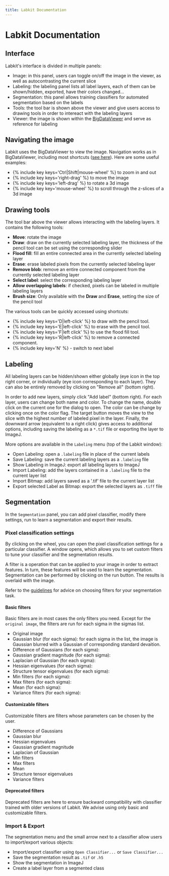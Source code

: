 ```yaml
---
title: Labkit Documentation
---
```


# Labkit Documentation

## Interface

Labkit's interface is divided in multiple panels:

- Image: in this panel, users can toggle on/off the image in the viewer, as well as autocontrasting the current slice
- Labeling: the labeling panel lists all label layers, each of them can be shown/hidden, exported, have their colors changed...
- Segmentation: this panel allows training classifiers for automated segmentation based on the labels
- Tools: the tool bar is shown above the viewer and give users access to drawing tools in order to intereact with the labeling layers
- Viewer: the image is shown within the [BigDataViewer](/plugins/bdv) and serve as reference for labeling

## Navigating the image

Labkit uses the BigDataViewer to view the image. Navigation works as in BigDataViewer, including most shortcuts ([see here](/plugins/bdv)). Here are some useful examples:

-   {% include key keys='Ctrl|Shift|mouse-wheel' %} to zoom in and out
-   {% include key keys='right-drag' %} to move the image
-   {% include key keys='left-drag' %} to rotate a 3d image
-   {% include key key='mouse-wheel' %} to scroll through the z-slices of a 3d image

## Drawing tools

The tool bar above the viewer allows interacting with the labeling layers. It contains the following tools:

- **Move**: rotate the image
- **Draw**: draw on the currently selected labeling layer, the thickness of the pencil tool can be set using the corresponding slider
- **Flood fill**: fill an entire connected area in the currently selected labeling layer
- **Erase**: erase labeled pixels from the currently selected labeling layer
- **Remove blob**: remove an entire connected component from the currently selected labeling layer
- **Select label**: select the corresponding labeling layer
- **Allow overlapping labels**: if checked, pixels can be labeled in multiple labeling layers
- **Brush size**: Only available with the **Draw** and **Erase**, setting the size of the pencil tool

The various tools can be quickly accessed using shortcuts:

-   {% include key keys='D|left-click' %} to draw with the pencil tool.
-   {% include key keys='E|left-click' %} to erase with the pencil tool.
-   {% include key keys='F|left click' %} to use the flood fill tool.
-   {% include key keys='R|left-click' %} to remove a connected component.
-   {% include key key='N' %} - switch to next label

## Labeling

All labeling layers can be hidden/shown either globally (eye icon in the top right corner, or individually (eye icon corresponding to each layer). They can also be entirely removed by clicking on "Remove all" (bottom right). 

In order to add new layers, simply click "Add label" (bottom right). For each layer, users can change both name and color. To change the name, double click on the current one for the dialog to open. The color can be change by clicking once on the color flag. The target button moves the view to the slice with the highest number of labeled pixel in the layer. Finally, the downward arrow (equivalent to a right click) gives access to additional options, including saving the labeling as a `*.tif` file or exporting the layer to ImageJ.

More options are available in the `Labeling` menu (top of the Labkit window):

- Open Labeling: open a `.labeling` file in place of the current labels
- Save Labeling: save the current labeling layers as a `.labeling` file
- Show Labeling in ImageJ: export all labeling layers to ImageJ
- Import Labeling: add the layers contained in a `.labeling` file to the current layer list
- Import Bitmap: add layers saved as a '.tif' file to the current layer list
- Export selected Label as Bitmap: export the selected layers as `.tiff` file

## Segmentation

In the `Segmentation` panel, you can add pixel classifier, modify there settings, run to learn a segmentation and export their results.

### Pixel classification settings

<!--- Describe what filters are --->

By clicking on the wheel, you can open the pixel classification settings for a particular classifier. A window opens, which allows you to set custom filters to tune your classifier and the segmentation results.

A filter is a operation that can be applied to your image in order to extract features. In turn, these features will be used to learn the segmentation. Segmentation can be performed by clicking on the run button. The results is overlaid with the image. 

Refer to the [guidelines]() for advice on choosing filters for your segmentation task.

#### Basic filters

Basic filters are in most cases the only filters you need. Except for the `original image`, the filters are run for each sigma in the sigmas list.

- Original image
- Gaussian blur (for each sigma): for each sigma in the list, the image is Gaussian blurred with a Gaussian of corresponding standard devaition.
- Difference of Gaussians (for each sigma): 
- Gaussian gradient magnitude (for each sigma):
- Laplacian of Gaussian  (for each sigma):
- Hessian eigenvalues (for each sigma):
- Structure tensor eigenvalues (for each sigma):
- Min filters (for each sigma):
- Max filters (for each sigma):
- Mean (for each sigma):
- Variance filters (for each sigma):

#### Customizable filters

Customizable filters are filters whose parameters can be chosen by the user.

- Difference of Gaussians
- Gaussian blur
- Hessian eigenvalues 
- Gaussian gradient magnitude
- Laplacian of Gaussian
- Min filters
- Max filters
- Mean
- Structure tensor eigenvalues
- Variance filters

#### Deprecated filters

Deprecated filters are here to ensure backward compatibility with classifier trained with older versions of Labkit. We advise using only basic and customizable filters.

### Import & Export

The segmentation menu and the small arrow next to a classifier allow users to import/export various objects:

- Import/export classifier using `Open Classifier...` or `Save Classifier...`
- Save the segmentation result as `.tif` or `.h5`
- Show the segmentation in ImageJ
- Create a label layer from a segmented class

